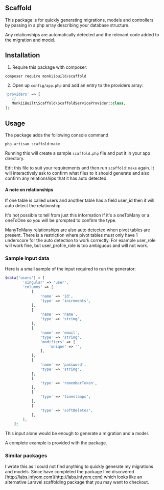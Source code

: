 ## Scaffold

This package is for quickly generating migrations, models and controllers by passing in a php array describing your database structure.

Any relationships are automatically detected and the relevant code added to the migration and model.

## Installation

1. Require this package with composer:

```shell
composer require monkiibuild/scaffold
```

2. Open up `config/app.php` and add an entry to the providers array:

```php
'providers' => [
   // ...
   MonkiiBuilt\Scaffold\ScaffoldServiceProvider::class,
];
```

## Usage

The package adds the following console command

```shell
php artisan scaffold:make
```

Running this will create a sample `scaffold.php` file and put it in your app directory.

Edit this file to suit your requirements and then run `scaffold:make` again.
It will interactively ask to confirm what files to it should generate and also confirm any relationships that it has auto detected.

#### A note on relationships
 
If one table is called users and another table has a field user_id then it will auto detect the relationship. 

It's not possible to tell from just this information if it's a oneToMany or a oneToOne so you will be prompted to confirm the type.
 
ManyToMany relationships are also auto detected when pivot tables are present. There is a restriction where pivot tables must only have 1 underscore for the auto detection to work correctly. For example user_role will work fine, but user_profile_role is too ambiguous and will not work.

### Sample input data

Here is a small sample of the input required to run the generator:

```php
$data['users'] = [
        'singular' => 'user',
        'columns' => [
            [
                'name' => 'id',
                'type' => 'increments',
            ],
            [
                'name' => 'name',
                'type' => 'string',
            ],
            [
                'name' => 'email',
                'type' => 'string',
                'modifiers' => [
                    'unique' => '',
                ],
            ],
            [
                'name' => 'password',
                'type' => 'string',
            ],
            [
                'type' => 'rememberToken',
            ],
            [
                'type' => 'timestamps',
            ],
            [
                'type' => 'softDeletes',
            ],
        ],
    ];
```

This input alone would be enough to generate a migration and a model.

A complete example is provided with the package.

### Similar packages

I wrote this as I could not find anything to quickly generate my migrations and models. Since have completed the package I've discovered [http://labs.infyom.com](http://labs.infyom.com) which looks like an alternative Laravel scaffolding package that you may want to checkout.  